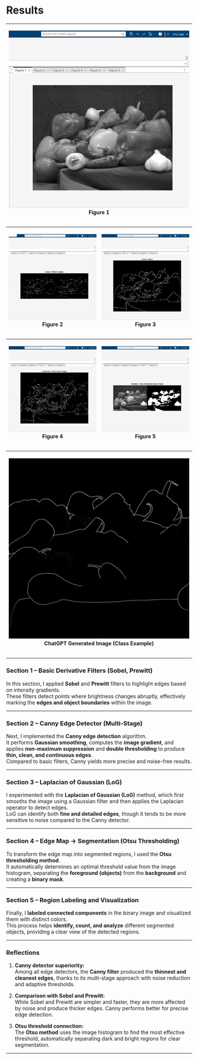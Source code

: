 # Results

| <p align="center"><img src="/lecture_8_lab_5/Lab_5_Figure_1.png"/><br/>Figure 1</p> |
| ---------------------------------------------------------------------------------- |


| <p align="center"><img src="/lecture_8_lab_5/Lab_5_Figure_2.png"/><br/>Figure 2</p> | <p align="center"><img src="/lecture_8_lab_5/Lab_5_Figure_3.png"/><br/>Figure 3</p> |
| ------------------------------------------------------------------------------------- | ------------------------------------------------------------------------------------- | 

| <p align="center"><img src="/lecture_8_lab_5/Lab_5_Figure_4.png"/><br/>Figure 4</p> | <p align="center"><img src="/lecture_8_lab_5/Lab_5_Figure_5.png"/><br/>Figure 5</p> |
| ------------------------------------------------------------------------------------- | ------------------------------------------------------------------------------------- | 

| <p align="center"><img src="/lecture_8_lab_5/chatgpt.png"/><br/>ChatGPT Generated Image (Class Example)</p> |
| ---------------------------------------------------------------------------------- |

---

### Section 1 – Basic Derivative Filters (Sobel, Prewitt)

In this section, I applied **Sobel** and **Prewitt** filters to highlight edges based on intensity gradients.  
These filters detect points where brightness changes abruptly, effectively marking the **edges and object boundaries** within the image.

---

### Section 2 – Canny Edge Detector (Multi-Stage)

Next, I implemented the **Canny edge detection** algorithm.  
It performs **Gaussian smoothing**, computes the **image gradient**, and applies **non-maximum suppression** and **double thresholding** to produce **thin, clean, and continuous edges**.  
Compared to basic filters, Canny yields more precise and noise-free results.

---

### Section 3 – Laplacian of Gaussian (LoG)

I experimented with the **Laplacian of Gaussian (LoG)** method, which first smooths the image using a Gaussian filter and then applies the Laplacian operator to detect edges.  
LoG can identify both **fine and detailed edges**, though it tends to be more sensitive to noise compared to the Canny detector.

---

### Section 4 – Edge Map → Segmentation (Otsu Thresholding)

To transform the edge map into segmented regions, I used the **Otsu thresholding method**.  
It automatically determines an optimal threshold value from the image histogram, separating the **foreground (objects)** from the **background** and creating a **binary mask**.

---

### Section 5 – Region Labeling and Visualization

Finally, I **labeled connected components** in the binary image and visualized them with distinct colors.  
This process helps **identify, count, and analyze** different segmented objects, providing a clear view of the detected regions.

---

### Reflections

1. **Canny detector superiority:**  
   Among all edge detectors, the **Canny filter** produced the **thinnest and cleanest edges**, thanks to its multi-stage approach with noise reduction and adaptive thresholds.

2. **Comparison with Sobel and Prewitt:**  
   While Sobel and Prewitt are simpler and faster, they are more affected by noise and produce thicker edges. Canny performs better for precise edge detection.

3. **Otsu threshold connection:**  
   The **Otsu method** uses the image histogram to find the most effective threshold, automatically separating dark and bright regions for clear segmentation.

---
